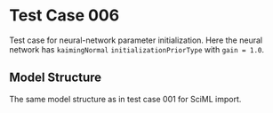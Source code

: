 # Test Case 006

Test case for neural-network parameter initialization. Here the neural network has `kaimingNormal` `initializationPriorType` with `gain = 1.0`.

## Model Structure

The same model structure as in test case 001 for SciML import.
